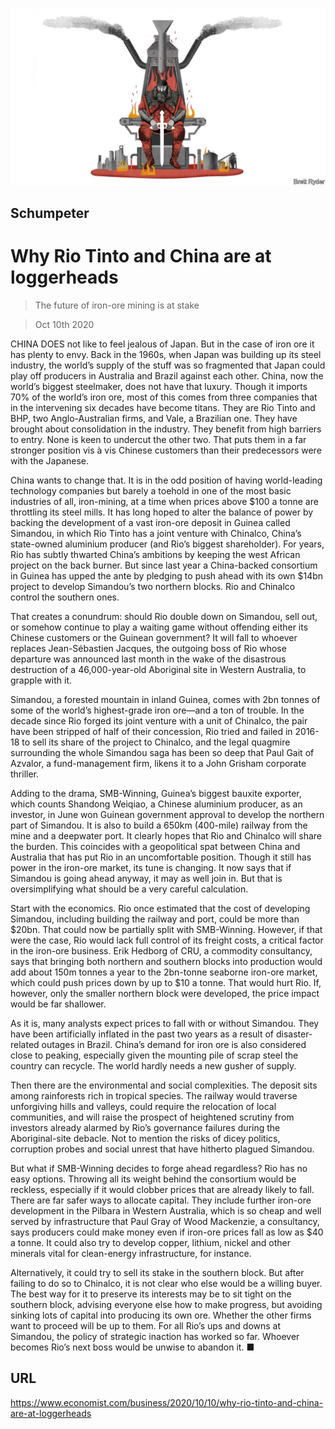 ![](./images/20201010_WBD000_0.jpg)

## Schumpeter

# Why Rio Tinto and China are at loggerheads

> The future of iron-ore mining is at stake

> Oct 10th 2020

CHINA DOES not like to feel jealous of Japan. But in the case of iron ore it has plenty to envy. Back in the 1960s, when Japan was building up its steel industry, the world’s supply of the stuff was so fragmented that Japan could play off producers in Australia and Brazil against each other. China, now the world’s biggest steelmaker, does not have that luxury. Though it imports 70% of the world’s iron ore, most of this comes from three companies that in the intervening six decades have become titans. They are Rio Tinto and BHP, two Anglo-Australian firms, and Vale, a Brazilian one. They have brought about consolidation in the industry. They benefit from high barriers to entry. None is keen to undercut the other two. That puts them in a far stronger position vis à vis Chinese customers than their predecessors were with the Japanese.

China wants to change that. It is in the odd position of having world-leading technology companies but barely a toehold in one of the most basic industries of all, iron-mining, at a time when prices above $100 a tonne are throttling its steel mills. It has long hoped to alter the balance of power by backing the development of a vast iron-ore deposit in Guinea called Simandou, in which Rio Tinto has a joint venture with Chinalco, China’s state-owned aluminium producer (and Rio’s biggest shareholder). For years, Rio has subtly thwarted China’s ambitions by keeping the west African project on the back burner. But since last year a China-backed consortium in Guinea has upped the ante by pledging to push ahead with its own $14bn project to develop Simandou’s two northern blocks. Rio and Chinalco control the southern ones.

That creates a conundrum: should Rio double down on Simandou, sell out, or somehow continue to play a waiting game without offending either its Chinese customers or the Guinean government? It will fall to whoever replaces Jean-Sébastien Jacques, the outgoing boss of Rio whose departure was announced last month in the wake of the disastrous destruction of a 46,000-year-old Aboriginal site in Western Australia, to grapple with it.

Simandou, a forested mountain in inland Guinea, comes with 2bn tonnes of some of the world’s highest-grade iron ore—and a ton of trouble. In the decade since Rio forged its joint venture with a unit of Chinalco, the pair have been stripped of half of their concession, Rio tried and failed in 2016-18 to sell its share of the project to Chinalco, and the legal quagmire surrounding the whole Simandou saga has been so deep that Paul Gait of Azvalor, a fund-management firm, likens it to a John Grisham corporate thriller.

Adding to the drama, SMB-Winning, Guinea’s biggest bauxite exporter, which counts Shandong Weiqiao, a Chinese aluminium producer, as an investor, in June won Guinean government approval to develop the northern part of Simandou. It is also to build a 650km (400-mile) railway from the mine and a deepwater port. It clearly hopes that Rio and Chinalco will share the burden. This coincides with a geopolitical spat between China and Australia that has put Rio in an uncomfortable position. Though it still has power in the iron-ore market, its tune is changing. It now says that if Simandou is going ahead anyway, it may as well join in. But that is oversimplifying what should be a very careful calculation.

Start with the economics. Rio once estimated that the cost of developing Simandou, including building the railway and port, could be more than $20bn. That could now be partially split with SMB-Winning. However, if that were the case, Rio would lack full control of its freight costs, a critical factor in the iron-ore business. Erik Hedborg of CRU, a commodity consultancy, says that bringing both northern and southern blocks into production would add about 150m tonnes a year to the 2bn-tonne seaborne iron-ore market, which could push prices down by up to $10 a tonne. That would hurt Rio. If, however, only the smaller northern block were developed, the price impact would be far shallower.

As it is, many analysts expect prices to fall with or without Simandou. They have been artificially inflated in the past two years as a result of disaster-related outages in Brazil. China’s demand for iron ore is also considered close to peaking, especially given the mounting pile of scrap steel the country can recycle. The world hardly needs a new gusher of supply.

Then there are the environmental and social complexities. The deposit sits among rainforests rich in tropical species. The railway would traverse unforgiving hills and valleys, could require the relocation of local communities, and will raise the prospect of heightened scrutiny from investors already alarmed by Rio’s governance failures during the Aboriginal-site debacle. Not to mention the risks of dicey politics, corruption probes and social unrest that have hitherto plagued Simandou.

But what if SMB-Winning decides to forge ahead regardless? Rio has no easy options. Throwing all its weight behind the consortium would be reckless, especially if it would clobber prices that are already likely to fall. There are far safer ways to allocate capital. They include further iron-ore development in the Pilbara in Western Australia, which is so cheap and well served by infrastructure that Paul Gray of Wood Mackenzie, a consultancy, says producers could make money even if iron-ore prices fall as low as $40 a tonne. It could also try to develop copper, lithium, nickel and other minerals vital for clean-energy infrastructure, for instance.

Alternatively, it could try to sell its stake in the southern block. But after failing to do so to Chinalco, it is not clear who else would be a willing buyer. The best way for it to preserve its interests may be to sit tight on the southern block, advising everyone else how to make progress, but avoiding sinking lots of capital into producing its own ore. Whether the other firms want to proceed will be up to them. For all Rio’s ups and downs at Simandou, the policy of strategic inaction has worked so far. Whoever becomes Rio’s next boss would be unwise to abandon it. ■

## URL

https://www.economist.com/business/2020/10/10/why-rio-tinto-and-china-are-at-loggerheads

